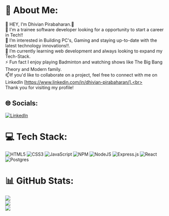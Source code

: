 # 💫 About Me:
👋 HEY, I’m Dhivian Pirabaharan.👋 <br>🚀 I'm a trainee software developer looking for a opportunity to start a career in Tech!!<br>👀 I’m interested in Building PC's, Gaming and staying up-to-date with the latest technology innovations!!.<br>🌱 I’m currently learning web development and always looking to expand my Tech-Stack.<br>⚡ Fun fact I enjoy playing Badminton and watching shows like The Big Bang Theory and Modern family.<br>📫If you'd like to collaborate on a project, feel free to connect with me on LinkedIn [https://www.linkedin.com/in/dhivian-pirabaharan/].<br><br>Thank you for visiting my profile!


## 🌐 Socials:
[![LinkedIn](https://img.shields.io/badge/LinkedIn-%230077B5.svg?logo=linkedin&logoColor=white)](https://linkedin.com/in/dhivian-pirabaharan) 

# 💻 Tech Stack:
![HTML5](https://img.shields.io/badge/html5-%23E34F26.svg?style=flat&logo=html5&logoColor=white) ![CSS3](https://img.shields.io/badge/css3-%231572B6.svg?style=flat&logo=css3&logoColor=white) ![JavaScript](https://img.shields.io/badge/javascript-%23323330.svg?style=flat&logo=javascript&logoColor=%23F7DF1E) ![NPM](https://img.shields.io/badge/NPM-%23000000.svg?style=flat&logo=npm&logoColor=white) ![NodeJS](https://img.shields.io/badge/node.js-6DA55F?style=flat&logo=node.js&logoColor=white) ![Express.js](https://img.shields.io/badge/express.js-%23404d59.svg?style=flat&logo=express&logoColor=%2361DAFB) ![React](https://img.shields.io/badge/react-%2320232a.svg?style=flat&logo=react&logoColor=%2361DAFB) ![Postgres](https://img.shields.io/badge/postgres-%23316192.svg?style=flat&logo=postgresql&logoColor=white)
# 📊 GitHub Stats:
![](https://github-readme-stats.vercel.app/api?username=DhivianP&theme=vue-dark&hide_border=false&include_all_commits=false&count_private=false)<br/>
![](https://github-readme-streak-stats.herokuapp.com/?user=DhivianP&theme=vue-dark&hide_border=false)<br/>
![](https://github-readme-stats.vercel.app/api/top-langs/?username=DhivianP&theme=vue-dark&hide_border=false&include_all_commits=false&count_private=false&layout=compact)

<!-- Proudly created with GPRM ( https://gprm.itsvg.in ) -->
